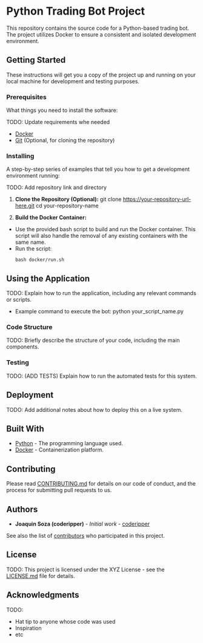 # Python Trading Bot Project

This repository contains the source code for a Python-based trading bot. The project utilizes Docker to ensure a consistent and isolated development environment.

## Getting Started

These instructions will get you a copy of the project up and running on your local machine for development and testing purposes.

### Prerequisites

What things you need to install the software:

TODO: Update requirements whe needed

- [Docker](https://www.docker.com/)
- [Git](https://git-scm.com/) (Optional, for cloning the repository)

### Installing

A step-by-step series of examples that tell you how to get a development environment running:

TODO: Add repository link and directory

1. **Clone the Repository (Optional):**
   git clone https://your-repository-url-here.git
   cd your-repository-name

2. **Build the Docker Container:**

- Use the provided bash script to build and run the Docker container. This script will also handle the removal of any existing containers with the same name.
- Run the script:
  ```
  bash docker/run.sh
  ```

## Using the Application

TODO: Explain how to run the application, including any relevant commands or scripts.

- Example command to execute the bot:
  python your_script_name.py

### Code Structure

TODO: Briefly describe the structure of your code, including the main components.

### Testing

TODO: (ADD TESTS) Explain how to run the automated tests for this system.

## Deployment

TODO: Add additional notes about how to deploy this on a live system.

## Built With

- [Python](https://www.python.org/) - The programming language used.
- [Docker](https://www.docker.com/) - Containerization platform.

## Contributing

Please read [CONTRIBUTING.md](./CONTRIBUTING.md) for details on our code of conduct, and the process for submitting pull requests to us.

## Authors

- **Joaquin Soza (coderipper)** - _Initial work_ - [coderipper](https://github.com/joaquinsoza)

See also the list of [contributors](link-to-contributors-page) who participated in this project.

## License

TODO:
This project is licensed under the XYZ License - see the [LICENSE.md](LICENSE.md) file for details.

## Acknowledgments

TODO:

- Hat tip to anyone whose code was used
- Inspiration
- etc
